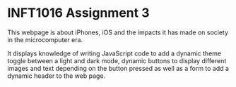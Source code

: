 # INFT1016 Assignment 3

This webpage is about iPhones, iOS and the impacts it has made on society in the microcomputer era.

It displays knowledge of writing JavaScript code to add a dynamic theme toggle between a light and dark mode, dynamic buttons to display different images and text depending on the button pressed as well as a form to add a dynamic header to the web page.